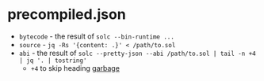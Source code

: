 # precompiled.json

* `bytecode` - the result of `solc --bin-runtime ...`
* `source` - `jq -Rs '{content: .}' < /path/to.sol`
* `abi` - the result of `solc --pretty-json --abi /path/to.sol | tail -n +4 | jq '. | tostring'`
  - `+4` to skip heading [garbage](https://github.com/ethereum/solidity/issues/10275)
